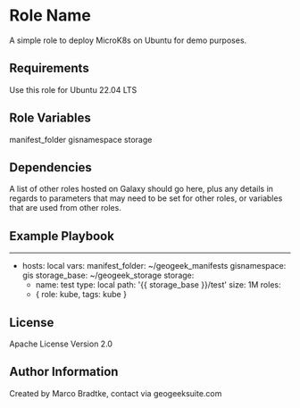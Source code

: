 Role Name
=========

A simple role to deploy MicroK8s on Ubuntu for demo purposes.

Requirements
------------

Use this role for Ubuntu 22.04 LTS

Role Variables
--------------

manifest_folder
gisnamespace
storage


Dependencies
------------

A list of other roles hosted on Galaxy should go here, plus any details in regards to parameters that may need to be set for other roles, or variables that are used from other roles.

Example Playbook
----------------

---
- hosts: local
  vars:
    manifest_folder: ~/geogeek_manifests
    gisnamespace: gis
    storage_base: ~/geogeek_storage
    storage:
    - name: test
      type: local
      path: '{{ storage_base }}/test'
      size: 1M
  roles:
  - { role: kube,
        tags: kube }


License
-------

Apache License Version 2.0

Author Information
------------------
Created by Marco Bradtke, contact via geogeeksuite.com
